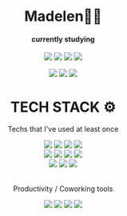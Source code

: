<div align="center">
  <h1> Madelen👋🏼 </h1>
  
  <h4>currently studying</h4>
    
  <a href="#"><img src="https://img.shields.io/badge/TypeScript-3178C6?style=flat-square&logo=typescript&logoColor=white"/></a>
  <a href="#"><img src="https://img.shields.io/badge/React-61DAFB?style=flat-square&logo=react&logoColor=white"/></a>
  <a href="#"><img src="https://img.shields.io/badge/DS & Algorithms-ffDAFB?style=flat-square&logo=DSA&logoColor=white"/></a>
  <a href="#"><img src="https://img.shields.io/badge/Rust-000?style=flat-square&logo=rust&logoColor=white"/></a>

  <img src ="https://github-readme-stats.vercel.app/api?username=rolemadelen&show_icons=true&count_private=true&theme=graywhite&hide_border=true&bg_color=00000000&hide_rank=true">
  <img src ="https://github-readme-stats.vercel.app/api/top-langs/?username=rolemadelen&layout=compact&hide_border=true&theme=graywhite&bg_color=00000000&langs_count=8">
  <img src ="https://github-readme-streak-stats.herokuapp.com/?user=rolemadelen&theme=graywhite&hide_border=true&background=FFFFFF00">
</div>


<div align="center">
  <h1> TECH STACK ⚙️</h1>
  <p>Techs that I've used at least once</p>
  <div>
    <a href="#"><img src="https://img.shields.io/badge/HTML5-E34F26?style=flat-square&logo=html5&logoColor=white"/></a>
    <a href="#"><img src="https://img.shields.io/badge/CSS-1572B6?style=flat-square&logo=css3&logoColor=white"/></a>
    <a href="#"><img src="https://img.shields.io/badge/SASS-CC6699?style=flat-square&logo=sass&logoColor=white"/></a>
    <a href="#"><img src="https://img.shields.io/badge/JavaScript-F7DF1E?style=flat-square&logo=javascript&logoColor=white"/></a>
    <br />
    <a href="#"><img src="https://img.shields.io/badge/RoR-CC0000?style=flat-square&logo=rubyonrails&logoColor=white"/></a>
    <a href="#"><img src="https://img.shields.io/badge/C_Language-3766AB?style=flat-square&logo=C&logoColor=white"/></a>
    <a href="#"><img src="https://img.shields.io/badge/C++-3766AB?style=flat-square&logo=C%2B%2B&logoColor=white"/></a>
    <a href="#"><img src="https://img.shields.io/badge/Vue-4FC08D?style=flat-square&logo=vue.js&logoColor=white"/></a>
    <br/>
    <a href="#"><img src="https://img.shields.io/badge/MySQL-4479A1?style=flat-square&logo=mysql&logoColor=white"/></a>
    <a href="#"><img src="https://img.shields.io/badge/PostgreSQL-4169E1?style=flat-square&logo=postgresql&logoColor=white"/></a>
    <a href="#"><img src="https://img.shields.io/badge/MongoDB-47A248?style=flat-square&logo=mongodb&logoColor=white"/></a>
 </div>
  
  <br />
  
  <div align="center">
    <p>Productivity / Coworking tools</p>
    <a href="#"><img src="https://img.shields.io/badge/Nota-000?style=flat-square&logo=nota&logoColor=white"/></a>
    <a href="#"><img src="https://img.shields.io/badge/Notion-000000?style=flat-square&logo=notion&logoColor=white"/></a>
    <a href="#"><img src="https://img.shields.io/badge/Jira-0052CC?style=flat-square&logo=jira&logoColor=white"/></a>
    <a href="#"><img src="https://img.shields.io/badge/Slack-4A154B?style=flat-square&logo=slack&logoColor=white"/></a>
  </div>
</div>
